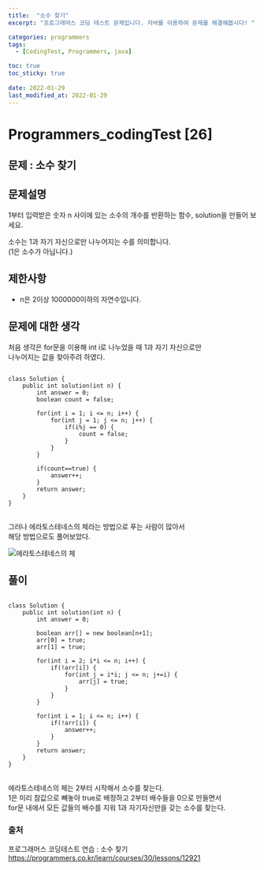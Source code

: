 ```yaml
---
title:  "소수 찾기"
excerpt: "프로그래머스 코딩 테스트 문제입니다. 자바를 이용하여 문제를 해결해봅시다! "

categories: programmers
tags:
  - [CodingTest, Programmers, java]

toc: true
toc_sticky: true
 
date: 2022-01-29
last_modified_at: 2022-01-29
---
```

# Programmers_codingTest [26]

## 문제 : 소수 찾기

## 문제설명  
1부터 입력받은 숫자 n 사이에 있는 소수의 개수를 반환하는 함수, solution을 만들어 보세요.  
  
소수는 1과 자기 자신으로만 나누어지는 수를 의미합니다.  
(1은 소수가 아닙니다.)  

## 제한사항
- n은 2이상 1000000이하의 자연수입니다.  


## 문제에 대한 생각
처음 생각은 for문을 이용해 int i로 나누었을 때 1과 자기 자신으로만  
나누어지는 값을 찾아주려 하였다. 

<pre>
<code>
class Solution {
    public int solution(int n) {
        int answer = 0;
        boolean count = false;

        for(int i = 1; i <= n; i++) {
            for(int j = 1; j <= n; j++) {
                if(i%j == 0) {
                    count = false;
                }
            }
        } 

        if(count==true) {
            answer++;
        }
        return answer;
    }
}
</code>
</pre>

그러나 에라토스테네스의 체라는 방법으로 푸는 사람이 많아서  
해당 방법으로도 풀어보았다.  

![에라토스테네스의 체](https://commons.wikimedia.org/wiki/File:Sieve_of_Eratosthenes_animation.gif)

## 풀이
<pre>
<code>
class Solution {
    public int solution(int n) {
        int answer = 0;
        
        boolean arr[] = new boolean[n+1];
        arr[0] = true;
        arr[1] = true;
        
        for(int i = 2; i*i <= n; i++) {
            if(!arr[i]) {
                for(int j = i*i; j <= n; j+=i) {
                    arr[j] = true;
                }
            }
        }
   
        for(int i = 1; i <= n; i++) {
            if(!arr[i]) {
                answer++;
            }
        }
        return answer;
    }
}
</code>
</pre>

에라토스테네스의 체는 2부터 시작해서 소수를 찾는다.  
1은 미리 참값으로 빼놓아 true로 배정하고 2부터 배수들을 0으로 만들면서  
for문 내에서 모든 값들의 배수를 지워 1과 자기자신만을 갖는 소수를 찾는다.  
### 출처

프로그래머스 코딩테스트 연습 : 소수 찾기  
https://programmers.co.kr/learn/courses/30/lessons/12921
